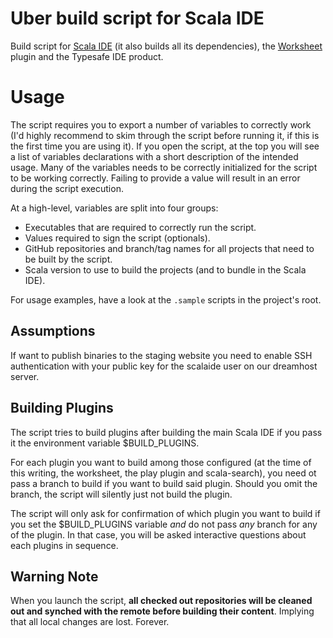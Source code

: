 # Uber build script for Scala IDE

Build script for [Scala IDE][scala-ide] (it also builds all its dependencies), the
[Worksheet][worksheet] plugin and the Typesafe IDE product.

# Usage

The script requires you to export a number of variables to correctly work (I'd highly
recommend to skim through the script before running it, if this is the first time you
are using it). If you open the script, at the top you will see a list of variables
declarations with a short description of the intended usage. Many of the variables needs
to be correctly initialized for the script to be working correctly. Failing to provide a
value will result in an error during the script execution.

At a high-level, variables are split into four groups:

* Executables that are required to correctly run the script.
* Values required to sign the script (optionals).
* GitHub repositories and branch/tag names for all projects that need to be built by the script.
* Scala version to use to build the projects (and to bundle in the Scala IDE).

For usage examples, have a look at the ``.sample`` scripts in the project's root.

## Assumptions

If want to publish binaries to the staging website you need to enable
SSH authentication with your public key for the scalaide user on our
dreamhost server.

## Building Plugins

The script tries to build plugins after building the main Scala
IDE if you pass it the environment variable $BUILD_PLUGINS.

For each plugin you want to build among those configured (at the
time of this writing, the worksheet, the play plugin and
scala-search), you need ot pass a branch to build if you want to
build said plugin. Should you omit the branch, the script will
silently just not build the plugin.

The script will only ask for confirmation of which plugin you
want to build if you set the $BUILD_PLUGINS variable *and* do not
pass *any* branch for any of the plugin. In that case, you will
be asked interactive questions about each plugins in sequence.

## Warning Note

When you launch the script, **all checked out repositories will be cleaned out and
synched with the remote before building their content**. Implying that all local changes
are lost. Forever.

[scala-ide]: https://github.com/scala-ide/scala-ide/
[worksheet]: https://github.com/scala-ide/scala-worksheet/
